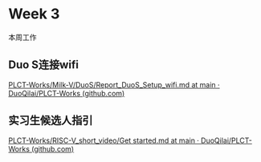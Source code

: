 # Week 3

本周工作

## Duo S连接wifi

[PLCT-Works/Milk-V/DuoS/Report_DuoS_Setup_wifi.md at main · DuoQilai/PLCT-Works (github.com)](https://github.com/DuoQilai/PLCT-Works/blob/main/Milk-V/DuoS/Report_DuoS_Setup_wifi.md)
## 实习生候选人指引
[PLCT-Works/RISC-V_short_video/Get started.md at main · DuoQilai/PLCT-Works (github.com)](https://github.com/DuoQilai/PLCT-Works/blob/main/RISC-V_short_video/Get%20started.md)
